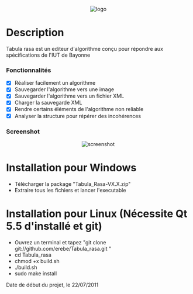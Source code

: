 <p align="center">
  <img src="https://github.com/erebe/Tabula_rasa/raw/master/logo.png" alt="logo"/>
</p>

# Description

Tabula rasa est un editeur d'algorithme conçu pour répondre aux spécifications de l'IUT de Bayonne

### Fonctionnalités

- [x] Réaliser facilement un algorithme
- [x] Sauvegarder l'algorithme vers une image
- [x] Sauvegarder l'algorithme vers un fichier XML
- [x] Charger la sauvegarde XML
- [x] Rendre certains éléments de l'algorithme non reliable
- [x] Analyser la structure pour répérer des incohérences

### Screenshot
<p align="center">
  <img src="https://github.com/erebe/Tabula_rasa/raw/master/screenshot.png" alt="screenshot"/>
</p>


# Installation pour Windows

* Télécharger la package "Tabula_Rasa-VX.X.zip"
* Extraire tous les fichiers et lancer l'executable


# Installation pour Linux (Nécessite Qt 5.5 d'installé et git)

* Ouvrez un terminal et tapez "git clone git://github.com/erebe/Tabula_rasa.git "
* cd Tabula_rasa
* chmod +x build.sh
* ./build.sh
* sudo make install





Date de début du projet, le 22/07/2011
